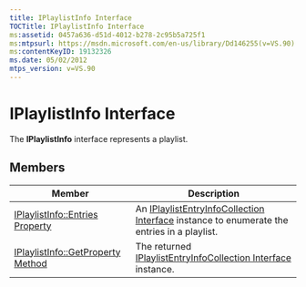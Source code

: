 ```yaml
---
title: IPlaylistInfo Interface
TOCTitle: IPlaylistInfo Interface
ms:assetid: 0457a636-d51d-4012-b278-2c95b5a725f1
ms:mtpsurl: https://msdn.microsoft.com/en-us/library/Dd146255(v=VS.90)
ms:contentKeyID: 19132326
ms.date: 05/02/2012
mtps_version: v=VS.90
---
```


# IPlaylistInfo Interface

The **IPlaylistInfo** interface represents a playlist.

## Members

|Member|Description|
|--- |--- |
|[IPlaylistInfo::Entries Property](iplaylistinfo-entries-property.md)|An [IPlaylistEntryInfoCollection Interface](iplaylistentryinfocollection-interface.md) instance to enumerate the entries in a playlist.|
|[IPlaylistInfo::GetProperty Method](iplaylistinfo-getproperty-method.md)|The returned [IPlaylistEntryInfoCollection Interface](iplaylistentryinfocollection-interface.md) instance.|